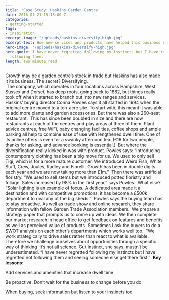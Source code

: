 ```yaml
---
title: 'Case Study: Haskins Garden Centre'
date: 2016-07-21 15:18:00 Z
categories:
- getting-started
tags:
- inspiration
excerpt-image: "/uploads/haskins-diversify-high.jpg"
excerpt-text: How new services and products have helped this business bloom
hero-image: "/uploads/haskins-diversify-high.jpg"
hero-quote: I have never regretted following my instincts but I have regretted not
  following them.
length: Two minute read
---
```


Growth may be a garden centre’s stock in trade but Haskins has also made it its business. The secret? Diversifying.  
 The company, which operates in four locations across Hampshire, West Sussex and Dorset, has deep roots, going back to 1882, but things really took off when it started to branch out into new ranges and services.
 Haskins’ buying director Conna Powles says it all started in 1994 when the original centre moved to a ten-acre site. To start with, this meant it was able to add more plants and garden accessories. But there was also a 260-seat restaurant. 
 This has since been doubled in size and there are now restaurants at each of the centres and play areas at three of them. Plant advice centres, free WiFi, baby changing facilities, coffee shops and ample parking all help to combine ease of use with lengthened dwell time. One of its online offers is even for a swanky afternoon tea. (£16 for two people, thanks for asking, and advance booking is essential.) 
 But where the diversification really kicked in was with product. Powles says: “Introducing contemporary clothing has been a big move for us. We used to only sell Tigi, which is for a more mature customer. We introduced Weird Fish, White Stuff, Crew, Joules, Radley and Fiorelli. Growth has been in double digits each year and we are now taking more than £1m.”
 Then there was artificial floristry. “We used to sell stems but we introduced potted floristry and foliage. Sales increased by 98% in the first year,” says Powles.
 What else? “Solar lighting is an example of focus. A dedicated area made it a destination and with competitive promotions, it has become a £500k department to rival any of the big sheds.” 
 Powles says the buying team has to stay proactive. As well as trade show and online research, they share information with fellow Garden Trade Association members.
 We prepare a strategy paper that prompts us to come up with ideas. We then complete our market research in head office to get feedback on features and benefits as well as perceived value of products. Sometimes I ask the buyers to do a SWOT analysis on each other’s departments which works well too.
 “We work strategically to drive sales rather than react to what is available. Therefore we challenge ourselves about opportunities through a specific way of thinking 
 It’s not all science. Gut instinct, she says, mustn’t be underestimated. “I have never regretted following my instincts but I have regretted not following them and seeing someone else get there first.” 
**Key lessons:**

Add services and amenities that increase dwell time

Be proactive. Don’t wait for the business to change before you do

When buying, seek information but listen to your instincts too
